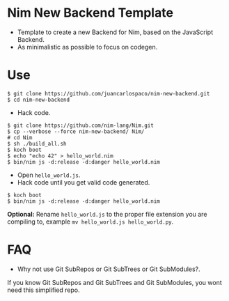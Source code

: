 # Nim New Backend Template

- Template to create a new Backend for Nim, based on the JavaScript Backend.
- As minimalistic as possible to focus on codegen.


# Use

```
$ git clone https://github.com/juancarlospaco/nim-new-backend.git
$ cd nim-new-backend
```

- Hack code.

```console
$ git clone https://github.com/nim-lang/Nim.git
$ cp --verbose --force nim-new-backend/ Nim/
# cd Nim
$ sh ./build_all.sh
$ koch boot
$ echo "echo 42" > hello_world.nim
$ bin/nim js -d:release -d:danger hello_world.nim
```

- Open `hello_world.js`.
- Hack code until you get valid code generated.

```console
$ koch boot
$ bin/nim js -d:release -d:danger hello_world.nim
```

**Optional:**
Rename `hello_world.js` to the proper file extension you are compiling to,
example `mv hello_world.js hello_world.py`.


# FAQ

- Why not use Git SubRepos or Git SubTrees or Git SubModules?.

If you know Git SubRepos and Git SubTrees and Git SubModules,
you wont need this simplified repo.
